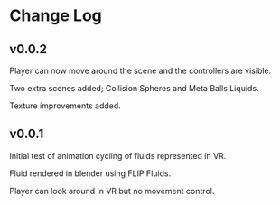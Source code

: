 # Change Log

## v0.0.2
Player can now move around the scene and the controllers are visible. 

Two extra scenes added; Collision Spheres and Meta Balls Liquids.  

Texture improvements added.

## v0.0.1
Initial test of animation cycling of fluids represented in VR.

Fluid rendered in blender using FLIP Fluids.

Player can look around in VR but no movement control. 